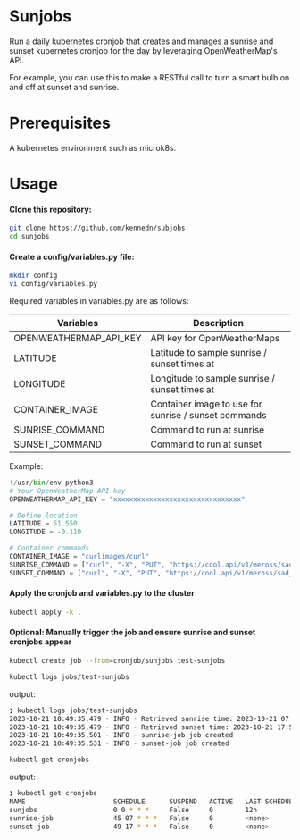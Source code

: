 # Sunjobs

Run a daily kubernetes cronjob that creates and manages a sunrise and sunset kubernetes cronjob for the day by leveraging OpenWeatherMap's API.

For example, you can use this to make a RESTful call to turn a smart bulb on and off at sunset and sunrise.

# Prerequisites

A kubernetes environment such as microk8s.

# Usage

#### Clone this repository:

```bash
git clone https://github.com/kennedn/subjobs
cd sunjobs
```

#### Create a config/variables.py file:

```bash
mkdir config
vi config/variables.py
```

Required variables in variables.py are as follows:

|Variables        |Description|
|-----------------|------------------------------------------------------------------|
|OPENWEATHERMAP_API_KEY| API key for OpenWeatherMaps|
|LATITUDE | Latitude to sample sunrise / sunset times at|
|LONGITUDE | Longitude to sample sunrise / sunset times at|
|CONTAINER_IMAGE | Container image to use for sunrise / sunset commands|
|SUNRISE_COMMAND | Command to run at sunrise|
|SUNSET_COMMAND  | Command to run at sunset|

Example:

```python
!/usr/bin/env python3
# Your OpenWeatherMap API key
OPENWEATHERMAP_API_KEY = "xxxxxxxxxxxxxxxxxxxxxxxxxxxxxxxx"

# Define location
LATITUDE = 51.550
LONGITUDE = -0.110

# Container commands
CONTAINER_IMAGE = "curlimages/curl"
SUNRISE_COMMAND = ["curl", "-X", "PUT", "https://cool.api/v1/meross/sad_light?code=toggle&value=0"]
SUNSET_COMMAND = ["curl", "-X", "PUT", "https://cool.api/v1/meross/sad_light?code=toggle&value=1"]
```

#### Apply the cronjob and variables.py to the cluster
```bash
kubectl apply -k .
```

#### Optional: Manually trigger the job and ensure sunrise and sunset cronjobs appear
```bash 
kubectl create job --from=cronjob/sunjobs test-sunjobs
```

```bash
kubectl logs jobs/test-sunjobs
```

output:
```bash
❯ kubectl logs jobs/test-sunjobs
2023-10-21 10:49:35,479 - INFO - Retrieved sunrise time: 2023-10-21 07:55:17+01:00
2023-10-21 10:49:35,479 - INFO - Retrieved sunset time: 2023-10-21 17:59:52+01:00
2023-10-21 10:49:35,501 - INFO - sunrise-job job created
2023-10-21 10:49:35,531 - INFO - sunset-job job created
```

```bash
kubectl get cronjobs
```

output:
```bash
❯ kubectl get cronjobs
NAME                      SCHEDULE      SUSPEND   ACTIVE   LAST SCHEDULE   AGE
sunjobs                   0 0 * * *     False     0        12h             40h
sunrise-job               45 07 * * *   False     0        <none>          41h
sunset-job                49 17 * * *   False     0        <none>          17m
```






